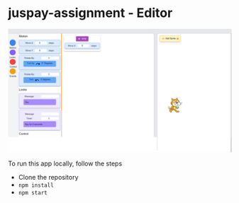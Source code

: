 # juspay-assignment - Editor

![Editor](./src/assets/screenshot.png)

To run this app locally, follow the steps

- Clone the repository
- `npm install`
- `npm start`
